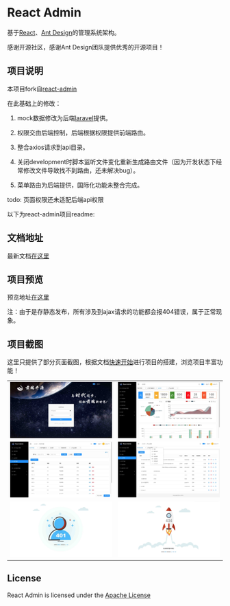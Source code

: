 # React Admin
基于[React](https://reactjs.org)、[Ant Design](https://ant.design/)的管理系统架构。

感谢开源社区，感谢Ant Design团队提供优秀的开源项目！
## 项目说明
本项目fork自[react-admin](https://github.com/sxfad/react-admin)


在此基础上的修改：

1. mock数据修改为后端[laravel](https://gitee.com/zhuyunlong2018/ReactAdmin-Laravel)提供。

2. 权限交由后端控制，后端根据权限提供前端路由。

3. 整合axios请求到api目录。

4. 关闭development时脚本监听文件变化重新生成路由文件（因为开发状态下经常修改文件导致找不到路由，还未解决bug）。

5. 菜单路由为后端提供，国际化功能未整合完成。



todo: 页面权限还未适配后端api权限


以下为react-admin项目readme:


## 文档地址
最新文档[在这里](https://open.vbill.cn/react-admin)

## 项目预览
预览地址[在这里](https://open.vbill.cn/react-admin-live/)

注：由于是存静态发布，所有涉及到ajax请求的功能都会报404错误，属于正常现象。

## 项目截图
这里只提供了部分页面截图，根据文档[快速开始](https://open.vbill.cn/react-admin/START.html)进行项目的搭建，浏览项目丰富功能！

<table>
    <tr>
        <td><img src="docs/imgs/login.jpg" alt="登录"/></td>
        <td><img src="docs/imgs/home.jpg" alt="首页"/></td>
    </tr>
    <tr>
        <td><img src="docs/imgs/users.jpg" alt="用户"/></td>
        <td><img src="docs/imgs/menu.jpg" alt="菜单&权限"/></td>
    </tr>
    <tr>
        <td><img src="docs/imgs/401.jpg" alt="未登录"/></td>
        <td><img src="docs/imgs/404.jpg" alt="页面不存在"/></td>
    </tr>
</table>

## License

React Admin is licensed under the [Apache License](https://github.com/sxfad/react-admin/blob/master/LICENSE)
